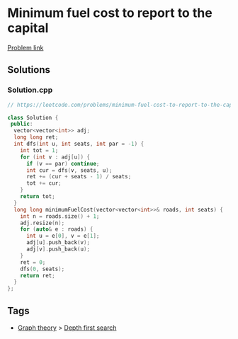 # Minimum fuel cost to report to the capital

[Problem link](https://leetcode.com/problems/minimum-fuel-cost-to-report-to-the-capital/)

## Solutions


### Solution.cpp
```cpp
// https://leetcode.com/problems/minimum-fuel-cost-to-report-to-the-capital/

class Solution {
 public:
  vector<vector<int>> adj;
  long long ret;
  int dfs(int u, int seats, int par = -1) {
    int tot = 1;
    for (int v : adj[u]) {
      if (v == par) continue;
      int cur = dfs(v, seats, u);
      ret += (cur + seats - 1) / seats;
      tot += cur;
    }
    return tot;
  }
  long long minimumFuelCost(vector<vector<int>>& roads, int seats) {
    int n = roads.size() + 1;
    adj.resize(n);
    for (auto& e : roads) {
      int u = e[0], v = e[1];
      adj[u].push_back(v);
      adj[v].push_back(u);
    }
    ret = 0;
    dfs(0, seats);
    return ret;
  }
};
```
## Tags

* [Graph theory](/README.md#Graph_theory) > [Depth first search](/README.md#Graph_theory-Depth_first_search)

